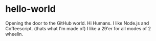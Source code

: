 # hello-world
Opening the door to the GitHub world.
Hi Humans.  I like Node.js and Coffeescript. (thats what I'm made of)
I like a 29'er for all modes of 2 wheelin.
